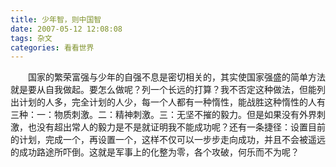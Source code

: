 ```yaml
---
title: 少年智，则中国智
date: 2007-05-12 12:08:08
tags: 杂文
categories: 看看世界
---
```

&emsp;&emsp;国家的繁荣富强与少年的自强不息是密切相关的，其实使国家强盛的简单方法就是要从自我做起。要怎么做呢？列一个长远的打算？我不否定这种做法，但能列出计划的人多，完全计划的人少，每一个人都有一种惰性，能战胜这种惰性的人有三种：一：物质刺激。二：精神刺激。三：无坚不摧的毅力。但是如果没有外界刺激，也没有超出常人的毅力是不是就证明我不能成功呢？还有一条捷径：设置目前的计划，完成一个，再设置一个，这样不仅可以一步步走向成功，并且不会被遥远的成功路途所吓倒。这就是军事上的化整为零，各个攻破，何乐而不为呢？